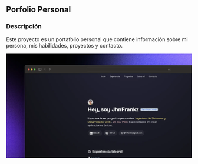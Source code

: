 ## Porfolio Personal

### Descripción
Este proyecto es un portafolio personal que contiene información sobre mi persona, mis habilidades, proyectos y contacto.

![alt text](public/projects/porfolio-dev.webp)
